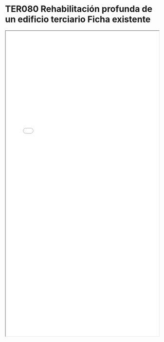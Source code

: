 # TER080  Rehabilitación profunda de un edificio terciario Ficha existente

<iframe src="../TER080  Rehabilitación profunda de un edificio terciario Ficha existente.pdf" width="100%" height="1000px"></iframe>
